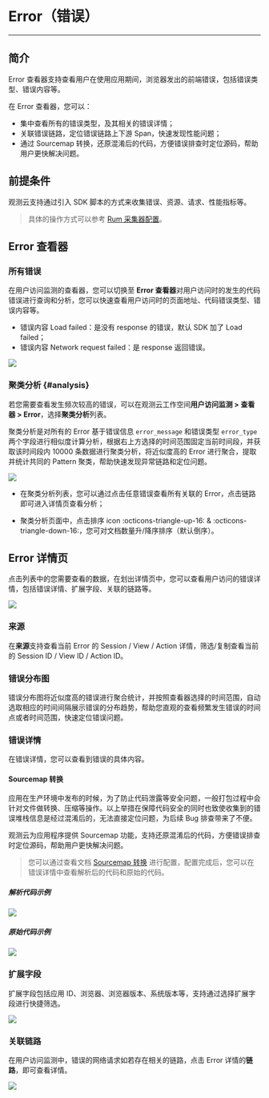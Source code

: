 # Error（错误）
---

## 简介

Error 查看器支持查看用户在使用应用期间，浏览器发出的前端错误，包括错误类型、错误内容等。

在 Error 查看器，您可以：

- 集中查看所有的错误类型，及其相关的错误详情；
- 关联错误链路，定位错误链路上下游 Span，快速发现性能问题；
- 通过 Sourcemap 转换，还原混淆后的代码，方便错误排查时定位源码，帮助用户更快解决问题。

## 前提条件

观测云支持通过引入 SDK 脚本的方式来收集错误、资源、请求、性能指标等。

> 具体的操作方式可以参考 [Rum 采集器配置](../../integrations/rum.md)。

## Error 查看器

### 所有错误

在用户访问监测的查看器，您可以切换至 **Error 查看器**对用户访问时的发生的代码错误进行查询和分析，您可以快速查看用户访问时的页面地址、代码错误类型、错误内容等。

- 错误内容 Load failed：是没有 response 的错误，默认 SDK 加了 Load failed；  
- 错误内容 Network request failed：是 response 返回错误。 

![](../img/12.rum_explorer_6.png)

### 聚类分析 {#analysis}

若您需要查看发生频次较高的错误，可以在观测云工作空间**用户访问监测 > 查看器 > Error**，选择**聚类分析**列表。

聚类分析是对所有的 Error 基于错误信息 `error_message` 和错误类型 `error_type` 两个字段进行相似度计算分析，根据右上方选择的时间范围固定当前时间段，并获取该时间段内 10000 条数据进行聚类分析，将近似度高的 Error 进行聚合，提取并统计共同的 Pattern 聚类，帮助快速发现异常链路和定位问题。

![](../img/error0725.png)

- 在聚类分析列表，您可以通过点击任意错误查看所有关联的 Error，点击链路即可进入详情页查看分析；  

- 聚类分析页面中，点击排序 icon :octicons-triangle-up-16: & :octicons-triangle-down-16:，您可对文档数量升/降序排序（默认倒序）。

## Error 详情页

点击列表中的您需要查看的数据，在划出详情页中，您可以查看用户访问的错误详情，包括错误详情、扩展字段、关联的链路等。

![](../img/12.rum_explorer_2.5.png)

### 来源

在**来源**支持查看当前 Error 的 Session / View / Action 详情，筛选/复制查看当前的 Session ID / View ID / Action ID。

### 错误分布图

错误分布图将近似度高的错误进行聚合统计，并按照查看器选择的时间范围，自动选取相应的时间间隔展示错误的分布趋势，帮助您直观的查看频繁发生错误的时间点或者时间范围，快速定位错误问题。

### 错误详情

在错误详情，您可以查看到错误的具体内容。

#### Sourcemap 转换

应用在生产环境中发布的时候，为了防止代码泄露等安全问题，一般打包过程中会针对文件做转换、压缩等操作。以上举措在保障代码安全的同时也致使收集到的错误堆栈信息是经过混淆后的，无法直接定位问题，为后续 Bug 排查带来了不便。

观测云为应用程序提供 Sourcemap 功能，支持还原混淆后的代码，方便错误排查时定位源码，帮助用户更快解决问题。

> 您可以通过查看文档 [Sourcemap 转换](../../integrations/rum.md#sourcemap) 进行配置，配置完成后，您可以在错误详情中查看解析后的代码和原始的代码。

##### 解析代码示例

![](../img/1.rum_error_4.png)

##### 原始代码示例

![](../img/1.rum_error_5.png)

### 扩展字段

扩展字段包括应用 ID、浏览器、浏览器版本、系统版本等，支持通过选择扩展字段进行快捷筛选。

![](../img/1.rum_error_3.png)

### 关联链路

在用户访问监测中，错误的网络请求如若存在相关的链路，点击 Error 详情的**链路**，即可查看详情。

![](../img/6.error_4.png)  



